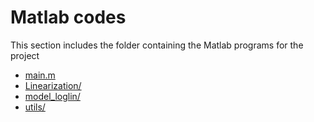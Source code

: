 # Matlab codes

This section includes the folder containing the Matlab programs for the project

- [main.m](main.m)
- [Linearization/](Linearization/)
- [model_loglin/](model_loglin/)
- [utils/](utils/)
